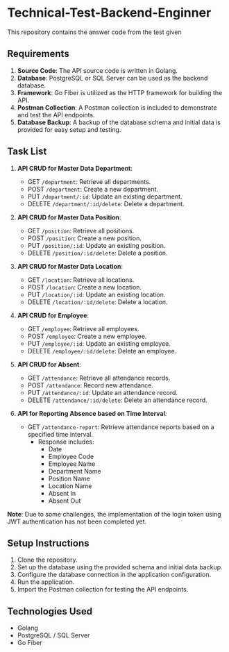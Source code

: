 # Technical-Test-Backend-Enginner

This repository contains the answer code from the test given 

## Requirements

1. **Source Code**: The API source code is written in Golang.
2. **Database**: PostgreSQL or SQL Server can be used as the backend database.
3. **Framework**: Go Fiber is utilized as the HTTP framework for building the API.
4. **Postman Collection**: A Postman collection is included to demonstrate and test the API endpoints.
5. **Database Backup**: A backup of the database schema and initial data is provided for easy setup and testing.

## Task List

1. **API CRUD for Master Data Department**: 
    - GET `/department`: Retrieve all departments.
    - POST `/department`: Create a new department.
    - PUT `/department/:id`: Update an existing department.
    - DELETE `/department/:id/delete`: Delete a department.

2. **API CRUD for Master Data Position**:
    - GET `/position`: Retrieve all positions.
    - POST `/position`: Create a new position.
    - PUT `/position/:id`: Update an existing position.
    - DELETE `/position/:id/delete`: Delete a position.

3. **API CRUD for Master Data Location**:
    - GET `/location`: Retrieve all locations.
    - POST `/location`: Create a new location.
    - PUT `/location/:id`: Update an existing location.
    - DELETE `/location/:id/delete`: Delete a location.

4. **API CRUD for Employee**:
    - GET `/employee`: Retrieve all employees.
    - POST `/employee`: Create a new employee.
    - PUT `/employee/:id`: Update an existing employee.
    - DELETE `/employee/:id/delete`: Delete an employee.

5. **API CRUD for Absent**:
    - GET `/attendance`: Retrieve all attendance records.
    - POST `/attendance`: Record new attendance.
    - PUT `/attendance/:id`: Update an attendance record.
    - DELETE `/attendance/:id/delete`: Delete an attendance record.

6. **API for Reporting Absence based on Time Interval**:
    - GET `/attendance-report`: Retrieve attendance reports based on a specified time interval.
      - Response includes:
        - Date
        - Employee Code
        - Employee Name
        - Department Name
        - Position Name
        - Location Name
        - Absent In
        - Absent Out

**Note**: Due to some challenges, the implementation of the login token using JWT authentication has not been completed yet.

## Setup Instructions

1. Clone the repository.
2. Set up the database using the provided schema and initial data backup.
3. Configure the database connection in the application configuration.
4. Run the application.
5. Import the Postman collection for testing the API endpoints.

## Technologies Used

- Golang
- PostgreSQL / SQL Server
- Go Fiber
